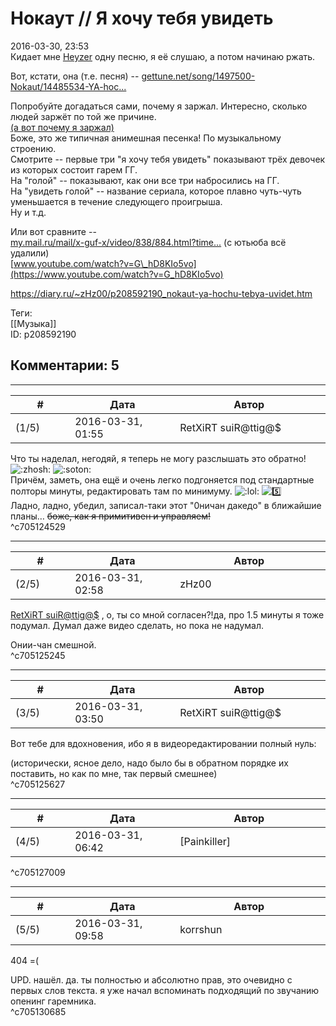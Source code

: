Нокаут // Я хочу тебя увидеть
=============================

  
2016-03-30, 23:53  
 Кидает мне  [Heyzer](http://heyzero.diary.ru "Orca")  одну песню, я её слушаю, а потом начинаю ржать.   
   
 Вот, кстати, она (т.е. песня) --  [gettune.net/song/1497500-Nokaut/14485534-YA-hoc...](http://gettune.net/song/1497500-Nokaut/14485534-YA-hochu-tebya-uvidet-goloj/)    
   
 Попробуйте догадаться сами, почему я заржал. Интересно, сколько людей заржёт по той же причине.   
  [(а вот почему я заржал)](https://zHz00.diary.ru/p208592190.htm?index=1#linkmore208592190m1)      
 Боже, это же типичная анимешная песенка! По музыкальному строению.   
 Смотрите -- первые три "я хочу тебя увидеть" показывают трёх девочек из которых состоит гарем ГГ.   
 На "голой" -- показывают, как они все три набросились на ГГ.   
 На "увидеть голой" -- название сериала, которое плавно чуть-чуть уменьшается в течение следующего проигрыша.   
 Ну и т.д.   
   
 Или вот сравните --   
  [my.mail.ru/mail/x-guf-x/video/838/884.html?time...](https://my.mail.ru/mail/x-guf-x/video/838/884.html?time=59)  (с ютьюба всё удалили)   
  [www.youtube.com/watch?v=G\_hD8KIo5vo](https://www.youtube.com/watch?v=G_hD8KIo5vo)    
     
  
<https://diary.ru/~zHz00/p208592190_nokaut-ya-hochu-tebya-uvidet.htm>  
  
Теги:  
[[Музыка]]  
ID: p208592190  


Комментарии: 5
--------------

  


---



|         #         |              Дата              |                     Автор                     |           ID           |
| --- | --- | --- | --- |
| (1/5) | 2016-03-31, 01:55 | RetXiRT suiR@ttig@$ | c705124529 |

  
  Что ты наделал, негодяй, я теперь не могу разслышать это обратно!   
 ![:zhosh:](http://static.diary.ru/picture/3254140.gif) ![:soton:](http://static.diary.ru/picture/3254151.gif)   
 Причём, заметь, она ещё и очень легко подгоняется под стандартные полторы минуты, редактировать там по минимуму. ![:lol:](http://static.diary.ru/picture/1135.gif) ![:five:](http://static.diary.ru/picture/3231184.gif)   
  Ладно, ладно, убедил, записал-таки этот "0ничан дакедо" в ближайшие планы…  ~~боже, как я примитивен и управляем!~~      
 ^c705124529

---



|         #         |              Дата              |                     Автор                     |           ID           |
| --- | --- | --- | --- |
| (2/5) | 2016-03-31, 02:58 | zHz00 | c705125245 |

  
  [RetXiRT suiR@ttig@$](http://Hellspawn.diary.ru "Горчичник")  , о, ты со мной согласен?!да, про 1.5 минуты я тоже подумал. Думал даже видео сделать, но пока не надумал.   
   
 Онии-чан смешной.   
 ^c705125245

---



|         #         |              Дата              |                     Автор                     |           ID           |
| --- | --- | --- | --- |
| (3/5) | 2016-03-31, 03:50 | RetXiRT suiR@ttig@$ | c705125627 |

  
  Вот тебе для вдохновения, ибо я в видеоредактировании полный нуль:   
     
     
  (исторически, ясное дело, надо было бы в обратном порядке их поставить, но как по мне, так первый смешнее)     
 ^c705125627

---



|         #         |              Дата              |                     Автор                     |           ID           |
| --- | --- | --- | --- |
| (4/5) | 2016-03-31, 06:42 | [Painkiller] | c705127009 |

  
     
 ^c705127009

---



|         #         |              Дата              |                     Автор                     |           ID           |
| --- | --- | --- | --- |
| (5/5) | 2016-03-31, 09:58 | korrshun | c705130685 |

  
 404 =(   
   
 UPD. нашёл. да. ты полностью и абсолютно прав, это очевидно с первых слов текста. я уже начал вспоминать подходящий по звучанию опенинг гаремника.   
 ^c705130685